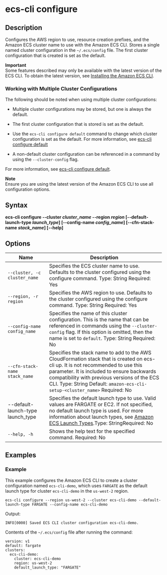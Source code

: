# ecs\-cli configure<a name="cmd-ecs-cli-configure"></a>

## Description<a name="cmd-ecs-cli-configure-description"></a>

Configures the AWS region to use, resource creation prefixes, and the Amazon ECS cluster name to use with the Amazon ECS CLI\. Stores a single named cluster configuration in the `~/.ecs/config` file\. The first cluster configuration that is created is set as the default\.

**Important**  
Some features described may only be available with the latest version of the ECS CLI\. To obtain the latest version, see [Installing the Amazon ECS CLI](ECS_CLI_installation.md)\.

### Working with Multiple Cluster Configurations<a name="ECS_CLI_multiple_cluster_configurations"></a>

The following should be noted when using multiple cluster configurations:

+ Multiple cluster configurations may be stored, but one is always the default\.

+ The first cluster configuration that is stored is set as the default\.

+ Use the `ecs-cli configure default` command to change which cluster configuration is set as the default\. For more information, see [ecs\-cli configure default](cmd-ecs-cli-configure-default.md)

+ A non\-default cluster configuration can be referenced in a command by using the `--cluster-config` flag\.

For more information, see [ecs\-cli configure default](cmd-ecs-cli-configure-default.md)\.

**Note**  
Ensure you are using the latest version of the Amazon ECS CLI to use all configuration options\.

## Syntax<a name="cmd-ecs-cli-configure-syntax"></a>

**ecs\-cli configure \-\-cluster *cluster\_name* \-\-region *region* \[\-\-default\-launch\-type *launch\_type*\] \[\-\-config\-name *config\_name*\] \[\-\-cfn\-stack\-name *stack\_name*\] \[\-\-help\]** 

## Options<a name="cmd-ecs-cli-configure-options"></a>


| Name | Description | 
| --- | --- | 
|  `--cluster, -c cluster_name`  |  Specifies the ECS cluster name to use\. Defaults to the cluster configured using the configure command\. Type: String Required: Yes  | 
|  `--region, -r region`  |  Specifies the AWS region to use\. Defaults to the cluster configured using the configure command\. Type: String Required: Yes  | 
|  `--config-name config_name`  |  Specifies the name of this cluster configuration\. This is the name that can be referenced in commands using the `--cluster-config` flag\. If this option is omitted, then the name is set to `default`\. Type: String Required: No  | 
|  `--cfn-stack-name stack_name`  |  Specifies the stack name to add to the AWS CloudFormation stack that is created on ecs\-cli up\.  It is not recommended to use this parameter\. It is included to ensure backwards compatibility with previous versions of the ECS CLI\.  Type: String Default: `amazon-ecs-cli-setup-<cluster_name>` Required: No  | 
| \-\-default\-launch\-type launch\_type | Specifies the default launch type to use\. Valid values are FARGATE or EC2\. If not specified, no default launch type is used\. For more information about launch types, see [Amazon ECS Launch Types](launch_types.md)\.Type: StringRequired: No | 
|  `--help, -h`  |  Shows the help text for the specified command\. Required: No  | 

## Examples<a name="cmd-ecs-cli-configure-examples"></a>

### Example<a name="cmd-ecs-cli-configure-example-1"></a>

This example configures the Amazon ECS CLI to create a cluster configuration named `ecs-cli-demo`, which uses `FARGATE` as the default launch type for cluster `ecs-cli-demo` in the `us-west-2` region\.

```
ecs-cli configure --region us-west-2 --cluster ecs-cli-demo --default-launch-type FARGATE --config-name ecs-cli-demo
```

Output:

```
INFO[0000] Saved ECS CLI cluster configuration ecs-cli-demo.
```

Contents of the `~/.ecs/config` file after running the command:

```
version: v1
default: fargate
clusters:
  ecs-cli-demo:
    cluster: ecs-cli-demo
    region: us-west-2
    default_launch_type: "FARGATE"
```